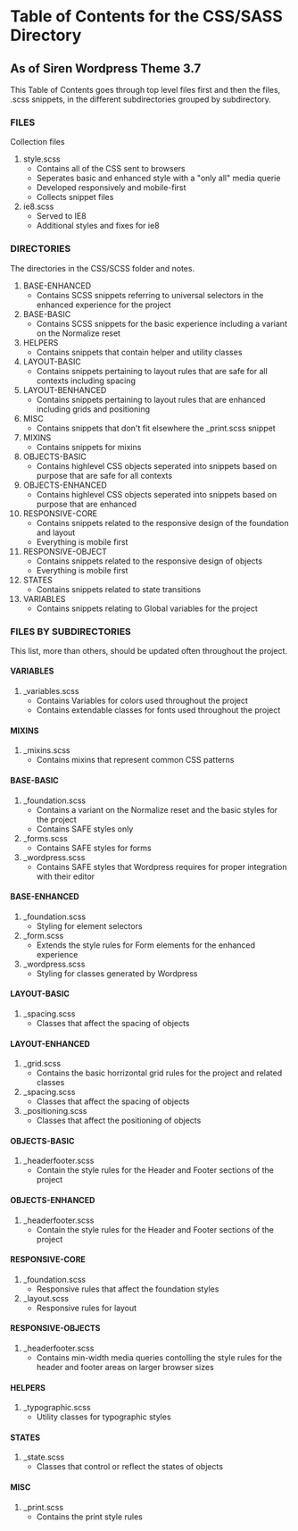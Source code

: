 # Table of Contents for the CSS/SASS Directory #
## As of Siren Wordpress Theme 3.7 ##
This Table of Contents goes through top level files first and then the files, .scss snippets, in the different subdirectories grouped by subdirectory.

### FILES ###
Collection files

1.  style.scss
	- Contains all of the CSS sent to browsers
	- Seperates basic and enhanced style with a "only all" media querie
	- Developed responsively and mobile-first
	- Collects snippet files
3. ie8.scss
	- Served to IE8
	- Additional styles and fixes for ie8


### DIRECTORIES ###
The directories in the CSS/SCSS folder and notes.

1. BASE-ENHANCED
	- Contains SCSS snippets referring to universal selectors in the enhanced experience for the project
2. BASE-BASIC
	- Contains SCSS snippets for the basic experience including a variant on the Normalize reset
3. HELPERS
	- Contains snippets that contain helper and utility classes
3. LAYOUT-BASIC
	- Contains snippets pertaining to layout rules that are safe for all contexts including spacing
4. LAYOUT-BENHANCED
	- Contains snippets pertaining to layout rules that are enhanced including grids and positioning
5. MISC
	- Contains snippets that don't fit elsewhere the _print.scss snippet
6. MIXINS
	- Contains snippets for mixins
7. OBJECTS-BASIC
	- Contains highlevel CSS objects seperated into snippets based on purpose that are safe for all contexts
8. OBJECTS-ENHANCED
	- Contains highlevel CSS objects seperated into snippets based on purpose that are enhanced
9. RESPONSIVE-CORE
	- Contains snippets related to the responsive design of the foundation and layout
	- Everything is mobile first
10. RESPONSIVE-OBJECT
	- Contains snippets related to the responsive design of objects
	- Everything is mobile first
11. STATES
	- Contains snippets related to state transitions
12. VARIABLES
	- Contains snippets relating to Global variables for the project


### FILES BY SUBDIRECTORIES ###
This list, more than others, should be updated often throughout the project.

#### VARIABLES ####
1. _variables.scss
	- Contains Variables for colors used throughout the project
	- Contains extendable classes for fonts used throughout the project

#### MIXINS ####
1. _mixins.scss
	- Contains mixins that represent common CSS patterns

#### BASE-BASIC ####
1. _foundation.scss
	- Contains a variant on the Normalize reset and the basic styles for the project
	- Contains SAFE styles only
2. _forms.scss
	- Contains SAFE styles for forms
3. _wordpress.scss
	- Contains SAFE styles that Wordpress requires for proper integration with their editor

#### BASE-ENHANCED ####
1. _foundation.scss
	- Styling for element selectors
2. _form.scss
	- Extends the style rules for Form elements for the enhanced experience
3. _wordpress.scss
	- Styling for classes generated by Wordpress

#### LAYOUT-BASIC ####
1.  _spacing.scss
	- Classes that affect the spacing of objects

#### LAYOUT-ENHANCED ####
1. _grid.scss
	- Contains the basic horrizontal grid rules for the project and related classes
2. _spacing.scss
	- Classes that affect the spacing of objects
3. _positioning.scss
	- Classes that affect the positioning of objects

#### OBJECTS-BASIC ####
1. _headerfooter.scss
	- Contain the style rules for the Header and Footer sections of the project

#### OBJECTS-ENHANCED ####
1. _headerfooter.scss
	- Contain the style rules for the Header and Footer sections of the project

#### RESPONSIVE-CORE ####
1. _foundation.scss
	- Responsive rules that affect the foundation styles
2. _layout.scss
	- Responsive rules for layout

#### RESPONSIVE-OBJECTS ####
1. _headerfooter.scss
	- Contains min-width media queries contolling the style rules for the header and footer areas on larger browser sizes

#### HELPERS ####
1. _typographic.scss
	- Utility classes for typographic styles

#### STATES ####
1. _state.scss
	- Classes that control or reflect the states of objects

#### MISC ####
1. _print.scss
	- Contains the print style rules

